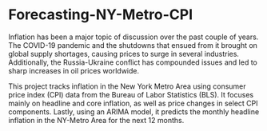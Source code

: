 # Forecasting-NY-Metro-CPI

Inflation has been a major topic of discussion over the past couple of years. The COVID-19 pandemic and the shutdowns that ensued from it brought on global supply shortages, causing prices to surge in several industries. Additionally, the Russia-Ukraine conflict has compounded issues and led to sharp increases in oil prices worldwide. 

This project tracks inflation in the New York Metro Area using consumer price index (CPI) data from the Bureau of Labor Statistics (BLS). It focuses mainly on headline and core inflation, as well as price changes in select CPI components. Lastly, using an ARIMA model, it predicts the monthly headline inflation in the NY-Metro Area for the next 12 months.